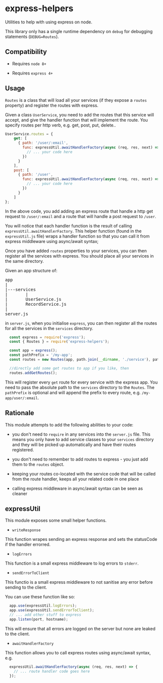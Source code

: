 # express-helpers

Utilities to help with using express on node.

This library only has a single runtime dependency on `debug` for debugging statements (`DEBUG=Routes`).

## Compatibility

- Requires `node 8+`

- Requires `express 4+`

## Usage

`Routes` is a class that will load all your services (if they expose a `routes` property) and register the routes with
express.

Given a class `UserService`, you need to add the routes that this service will accept, and give the handler function
that will implement the route.
You specify routes per http verb, e.g. get, post, put, delete..

```javascript
UserService.routes = {
    get: [
      { path: '/user/:email',
        func: expressUtil.awaitHandlerFactory(async (req, res, next) => {
          // ... your code here
        })
      }
    ],
    post: [
      { path: '/user',
        func: expressUtil.awaitHandlerFactory(async (req, res, next) => {
          // ... your code here
        })
      }
    ]
};
```

In the above code, you add adding an express route that handle a http get request to `/user/:email` and a route that
will handle a post request to `/user`.

You will notice that each handler function is the result of calling `expressUtil.awaitHandlerFactory`. This helper
function (found in the `expressUtil.js` file) wraps a handler function so that you can call it from express middleware
using async/await syntax;

Once you have added `routes` properties to your services, you can then register all the services with express. You
should place all your services in the same directory.

Given an app structure of:

<pre>
app
|
|---services
|       |
|       UserService.js
|       RecordService.js
|
server.js
</pre>

in `server.js`, when you initialise `express`, you can then register all the routes for all the services in the 
`services` directory.

```javascript
  const express = require('express');
  const { Routes } = require('express-helpers');

  const app = express();
  const pathPrefix = '/my-app';
  const routes = new Routes(app, path.join(__dirname, './service'), pathPrefix);

  //directly add some get routes to app if you like, then
  routes.addGetRoutes();
```

This will register every `get` route for every service with the express app.
You need to pass the absolute path to the `services` directory to the `Routes`.
The `pathPrefix` is optional and will append the prefix to every route, e.g. `/my-app/user/:email`.

## Rationale

This module attempts to add the following abilities to your code:

- you don't need to `require` in any services into the `server.js` file. This means you only have to add service classes to your `services` directory and they will be picked up automatically and have their routes registered.

- you don't need to remember to add routes to express - you just add them to the `routes` object.

- keeping your routes co-located with the service code that will be called from the route handler, keeps all your related code in one place

- calling express middleware in async/await syntax can be seen as cleaner

## expressUtil

This module exposes some small helper functions.

- `writeResponse`

This function wrapes sending an express response and sets the statusCode if the handler errorred.

- `logErrors`

This function is a small express middleware to log errors to `stderr`.

- `sendErrorToClient`

This functio is a small express middleware to not sanitise any error before sending to the client.

You can use these function like so:

```javascript
  app.use(expressUtil.logErrors);
  app.use(expressUtil.sendErrorToClient);
  // ... add other stuff to express
  app.listen(port, hostname);
```

This will ensure that all errors are logged on the server but none are leaked to the client.

- `awaitHandlerFactory`

This function allows you to call express routes using async/await syntax, e.g.

```javascript
  expressUtil.awaitHandlerFactory(async (req, res, next) => {
    // ... route handler code goes here
  });
```
